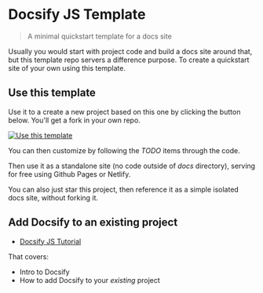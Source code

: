 # Docsify JS Template
> A minimal quickstart template for a docs site

Usually you would start with project code and build a docs site around that, but this template repo servers a difference purpose. To create a quickstart site of your own using this template.

## Use this template

Use it to a create a new project based on this one by clicking the button below. You'll get a fork in your own repo.

[![Use this template](https://img.shields.io/badge/Use_this_template-green.svg)](https://github.com/MichaelCurrin/docsify-js-template/generate)

You can then customize by following the _TODO_ items through the code.

Then use it as a standalone site (no code outside of _docs_ directory), serving for free using Github Pages or Netlify.

You can also just star this project, then reference it as a simple isolated docs site, without forking it.

## Add Docsify to an existing project

- [Docsify JS Tutorial](https://michaelcurrin.github.io/docsify-js-tutorial/#/)

That covers:

- Intro to Docsify
- How to add Docsify to your _existing_ project
